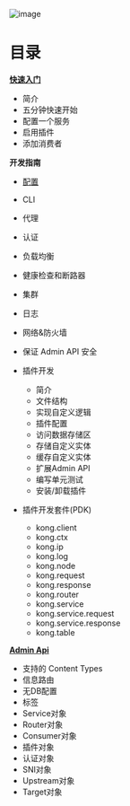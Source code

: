 ![image](https://user-images.githubusercontent.com/2004103/57687289-c0393c00-766d-11e9-8b82-2dedecb29a44.png)


# 目录

[**快速入门**](GETTING-STARTED)

- 简介  
- 五分钟快速开始  
- 配置一个服务   
- 启用插件  
- 添加消费者   

**开发指南**

- [配置](GUIDES&REFERENCES/configuration.md)    
- CLI    
- 代理    
- 认证     
- 负载均衡  
- 健康检查和断路器
- 集群  
- 日志  
- 网络&防火墙  
- 保证 Admin API 安全  
- 插件开发
    - 简介
    - 文件结构
    - 实现自定义逻辑
    - 插件配置
    - 访问数据存储区
    - 存储自定义实体
    - 缓存自定义实体
    - 扩展Admin API
    - 编写单元测试
    - 安装/卸载插件
    
- 插件开发套件(PDK)
    - kong.client
    - kong.ctx
    - kong.ip
    - kong.log
    - kong.node
    - kong.request
    - kong.response
    - kong.router
    - kong.service
    - kong.service.request
    - kong.service.response
    - kong.table
    
[**Admin Api**](ADMIN-API)

- 支持的 Content Types
- 信息路由
- 无DB配置
- 标签
- Service对象
- Router对象
- Consumer对象
- 插件对象
- 认证对象
- SNI对象
- Upstream对象
- Target对象
    
    
    
    
    
    
    

